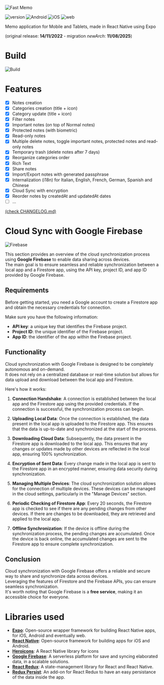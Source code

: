 ![Fast Memo](https://i.imgur.com/dPRR6pJ.png)

![version](https://badgen.net/badge/version/v2.5.1/blue) ![Android](https://badgen.net/badge/android/deployed/green)
![iOS](https://badgen.net/badge/iOS/dismissed/grey) ![web](https://badgen.net/badge/web/coming%20soon/grey)

Memo application for Mobile and Tablets, made in React Native using Expo

(original release: **14/11/2022** - migration _newArch_: **11/08/2025**)

# Build

![Build](https://i.imgur.com/YO8xtam.png)

# Features

- [x] Notes creation
- [x] Categories creation (title + icon)
- [x] Category update (title + icon)
- [x] Filter notes
- [x] Important notes (on top of Normal notes)
- [x] Protected notes (with biometric)
- [x] Read-only notes
- [x] Multiple delete notes, toggle important notes, protected notes and read-only notes
- [x] Temporary trash (delete notes after 7 days)
- [x] Reorganize categories order
- [x] Rich Text
- [x] Share notes
- [x] Import/Export notes with generated passphrase
- [x] Internalization (i18n) for Italian, English, French, German, Spanish and Chinese
- [x] Cloud Sync with encryption
- [x] Reorder notes by createdAt and updatedAt dates
- [ ] ...

[(check CHANGELOG.md)](/CHANGELOG.md)

# Cloud Sync with Google Firebase

![Firebase](https://i.imgur.com/W9Uyfp7.png)

This section provides an overview of the cloud synchronization process using **Google Firebase** to enable data sharing across
devices.  
The main goal is to ensure seamless and reliable synchronization between a local app and a Firestore app, using the API key,
project ID, and app ID provided by Google Firebase.

## Requirements

Before getting started, you need a Google account to create a Firestore app and obtain the necessary credentials for connection.

Make sure you have the following information:

- **API key**: a unique key that identifies the Firebase project.
- **Project ID**: the unique identifier of the Firebase project.
- **App ID**: the identifier of the app within the Firebase project.

## Functionality

Cloud synchronization with Google Firebase is designed to be completely autonomous and on-demand.  
It does not rely on a centralized database or real-time solution but allows for data upload and download between the local app
and Firestore.

Here's how it works:

1. **Connection Handshake**: A connection is established between the local app and the Firestore app using the provided
   credentials. If the connection is successful, the synchronization process can begin.

2. **Uploading Local Data**: Once the connection is established, the data present in the local app is uploaded to the Firestore
   app. This ensures that the data is up-to-date and synchronized at the start of the process.

3. **Downloading Cloud Data**: Subsequently, the data present in the Firestore app is downloaded to the local app. This ensures
   that any changes or updates made by other devices are reflected in the local app, ensuring 100% synchronization.

4. **Encryption of Sent Data**: Every change made in the local app is sent to the Firestore app in an encrypted manner, ensuring
   data security during synchronization.

5. **Managing Multiple Devices**: The cloud synchronization solution allows for the connection of multiple devices. These
   devices can be managed in the cloud settings, particularly in the "Manage Devices" section.

6. **Periodic Checking of Firestore App**: Every 20 seconds, the Firestore app is checked to see if there are any pending
   changes from other devices. If there are changes to be downloaded, they are retrieved and applied to the local app.

7. **Offline Synchronization**: If the device is offline during the synchronization process, the pending changes are
   accumulated. Once the device is back online, the accumulated changes are sent to the Firestore app to ensure complete
   synchronization.

## Conclusion

Cloud synchronization with Google Firebase offers a reliable and secure way to share and synchronize data across devices.  
Leveraging the features of Firestore and the Firebase APIs, you can ensure seamless synchronization.  
It's worth noting that Google Firebase is a **free service**, making it an accessible choice for everyone.

# Libraries used

- [**Expo**](https://expo.dev/): Open-source wrapper framework for building React Native apps, for iOS, Android and eventually
  web.
- [**React Native**](https://reactnative.dev/): Open-source framework for building apps for iOS and Android.
- [**Heroicons**](https://heroicons.com/): A React Native library for icons
- [**Google Firebase**](https://firebase.google.com/): A serverless platform for save and syncing elaborated data, in a scalable
  solutions.
- [**React Redux**](https://react-redux.js.org/): A state-management library for React and React Native.
- [**Redux Persist**](https://github.com/rt2zz/redux-persist): An add-on for React Redux to have an easy persistance of the data
  inside the app.
